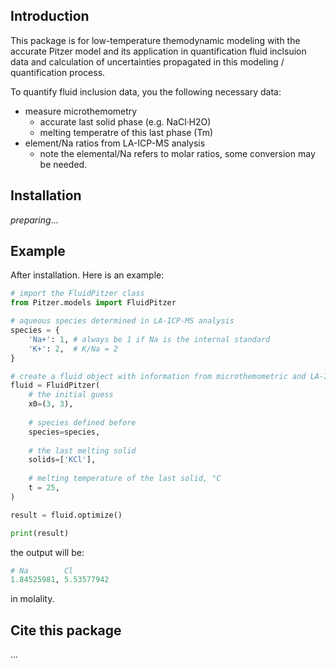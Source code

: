 ## Introduction

This package is for low-temperature themodynamic modeling with the accurate Pitzer model
and its application in quantification fluid inclsuion data and calculation of uncertainties propagated
in this modeling / quantification process.

To quantify fluid inclusion data, you the following necessary data:

* measure microthemometry
    * accurate last solid phase (e.g. NaCl·H2O)
    * melting temperatre of this last phase (Tm)
* element/Na ratios from LA-ICP-MS analysis
    * note the elemental/Na refers to molar ratios, some conversion may be needed.

## Installation

_preparing_...

## Example

After installation. Here is an example:

```python
# import the FluidPitzer class
from Pitzer.models import FluidPitzer

# aqueous species determined in LA-ICP-MS analysis
species = {
    'Na+': 1, # always be 1 if Na is the internal standard
    'K+': 2,  # K/Na = 2
}

# create a fluid object with information from microthemometric and LA-ICP-MS data
fluid = FluidPitzer(
    # the initial guess
    x0=(3, 3),
  
    # species defined before
    species=species,
  
    # the last melting solid
    solids=['KCl'],
  
    # melting temperature of the last solid, °C
    t = 25,
)

result = fluid.optimize()

print(result)
```

the output will be:

```python
# Na        Cl
1.84525981, 5.53577942
```
in molality.
## Cite this package
...